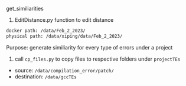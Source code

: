  get_similiarities

1. EditDistance.py
function to edit distance


```bash
docker path: /data/Feb_2_2023/
physical path: /data/xiping/data/Feb_2_2023/
```
Purpose:
generate similiarity for every type of errors under a project


1. call `cp_files.py` to copy files to respective folders under `projectTEs`
- source: `/data/compilation_error/patch/`
- destination: `/data/gccTEs`
